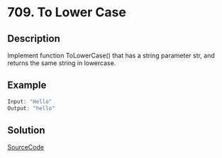 # 709. To Lower Case

## Description

Implement function ToLowerCase() that has a string parameter str, and returns the same string in lowercase.

## Example

```javascript
Input: "Hello"
Output: "hello"
```

## Solution

[SourceCode](./solution.js)